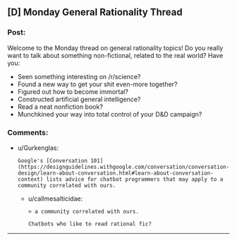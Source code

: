 ## [D] Monday General Rationality Thread

### Post:

Welcome to the Monday thread on general rationality topics!  Do you really want to talk about something non-fictional, related to the real world?  Have you:

* Seen something interesting on /r/science?
* Found a new way to get your shit even-more together?
* Figured out how to become immortal?
* Constructed artificial general intelligence?
* Read a neat nonfiction book?
* Munchkined your way into total control of your D&D campaign?


### Comments:

- u/Gurkenglas:
  ```
  Google's [Conversation 101](https://designguidelines.withgoogle.com/conversation/conversation-design/learn-about-conversation.html#learn-about-conversation-context) lists advice for chatbot programmers that may apply to a community correlated with ours.
  ```

  - u/callmesalticidae:
    ```
    > a community correlated with ours.

    Chatbots who like to read rational fic?
    ```

---

